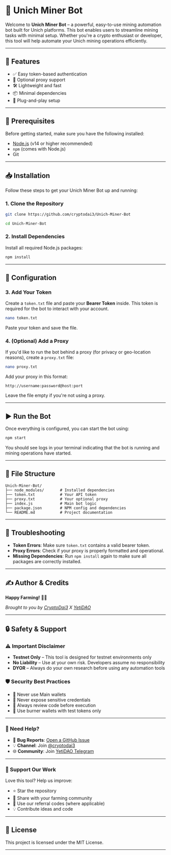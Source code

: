 # 🤖 Unich Miner Bot

Welcome to **Unich Miner Bot** – a powerful, easy-to-use mining automation bot built for Unich platforms. This bot enables users to streamline mining tasks with minimal setup. Whether you're a crypto enthusiast or developer, this tool will help automate your Unich mining operations efficiently.

---

## 🚀 Features

- ✅ Easy token-based authentication
- 🔐 Optional proxy support
- 🛠 Lightweight and fast
- 📦 Minimal dependencies
- 🧩 Plug-and-play setup

---

## 🧰 Prerequisites

Before getting started, make sure you have the following installed:

- [Node.js](https://nodejs.org/) (v14 or higher recommended)
- `npm` (comes with Node.js)
- Git

---

## 📥 Installation

Follow these steps to get your Unich Miner Bot up and running:

### 1. Clone the Repository

```bash
git clone https://github.com/cryptodai3/Unich-Miner-Bot
````
```bash
cd Unich-Miner-Bot
````

### 2. Install Dependencies

Install all required Node.js packages:

```bash
npm install
```

---

## 🔑 Configuration

### 3. Add Your Token

Create a `token.txt` file and paste your **Bearer Token** inside. This token is required for the bot to interact with your account.

```bash
nano token.txt
```

Paste your token and save the file.

### 4. (Optional) Add a Proxy

If you'd like to run the bot behind a proxy (for privacy or geo-location reasons), create a `proxy.txt` file:

```bash
nano proxy.txt
```

Add your proxy in this format:

```
http://username:password@host:port
```

Leave the file empty if you're not using a proxy.

---

## ▶️ Run the Bot

Once everything is configured, you can start the bot using:

```bash
npm start
```

You should see logs in your terminal indicating that the bot is running and mining operations have started.

---

## 📄 File Structure

```
Unich-Miner-Bot/
├── node_modules/       # Installed dependencies
├── token.txt           # Your API token
├── proxy.txt           # Your optional proxy
├── index.js            # Main bot logic
├── package.json        # NPM config and dependencies
└── README.md           # Project documentation
```

---

## 💬 Troubleshooting

* **Token Errors**: Make sure `token.txt` contains a valid bearer token.
* **Proxy Errors**: Check if your proxy is properly formatted and operational.
* **Missing Dependencies**: Run `npm install` again to make sure all packages are correctly installed.

---

## ✍️ Author & Credits

**Happy Farming!** 🚀🌾

*Brought to you by [CryptoDai3](https://t.me/cryptodai3) X [YetiDAO](https://t.me/YetiDAO)*

---

## 🔒 Safety & Support

### ⚠️ Important Disclaimer

* **Testnet Only** – This tool is designed for testnet environments only
* **No Liability** – Use at your own risk. Developers assume no responsibility
* **DYOR** – Always do your own research before using any automation tools

### 🛡️ Security Best Practices

* 🔐 Never use Main wallets
* 🚫 Never expose sensitive credentials
* 📜 Always review code before execution
* 💸 Use burner wallets with test tokens only

---

### 💬 Need Help?

* 🐛 **Bug Reports**: [Open a GitHub Issue](https://github.com/cryptodai3/Unich-Miner-Bot/issues)
* 💡 **Channel**: Join [@cryptodai3](https://t.me/cryptodai3)
* 🌐 **Community**: Join [YetiDAO Telegram](https://t.me/YetiDAO)

---

### 🙌 Support Our Work

Love this tool? Help us improve:

* ⭐ Star the repository
* 🔗 Share with your farming community
* 💎 Use our referral codes (where applicable)
* 💡 Contribute ideas and code

---

## 📝 License

This project is licensed under the MIT License.

---
